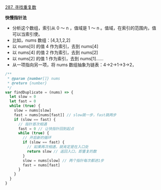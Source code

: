 [287. 寻找重复数](https://leetcode-cn.com/problems/find-the-duplicate-number/)

**快慢指针法**

- 分析这个数组，索引从 0 ～ n ，值域是 1 ～ n 。值域，在索引的范围内，值可以当索引使。
- 比如，nums 数组：[4,3,1,2,2]
- 以 nums[0] 的值 4 作为索引，去到 nums[4]
- 以 nums[4] 的值 2 作为索引，去到 nums[2]
- 以 nums[2] 的值 1 作为索引，去到 nums[1]……
- 从一项指向另一项，将 nums 数组抽象为链表：4->2->1->3->2，

```javascript
/**
 * @param {number[]} nums
 * @return {number}
 */
var findDuplicate = (nums) => {
  let slow = 0
  let fast = 0
  while (true) {
    slow = nums[slow]
    fast = nums[nums[fast]] // slow跳一步，fast跳两步
    if (slow == fast) {
      // 指针首次相遇
      fast = 0 // 让快指针回到起点
      while (true) {
        // 开启新的循环
        if (slow == fast) {
          // 如果再次相遇，就肯定是在入口处
          return slow // 返回入口，即重复的数
        }
        slow = nums[slow] // 两个指针每次都进1步
        fast = nums[fast]
      }
    }
  }
}
```
